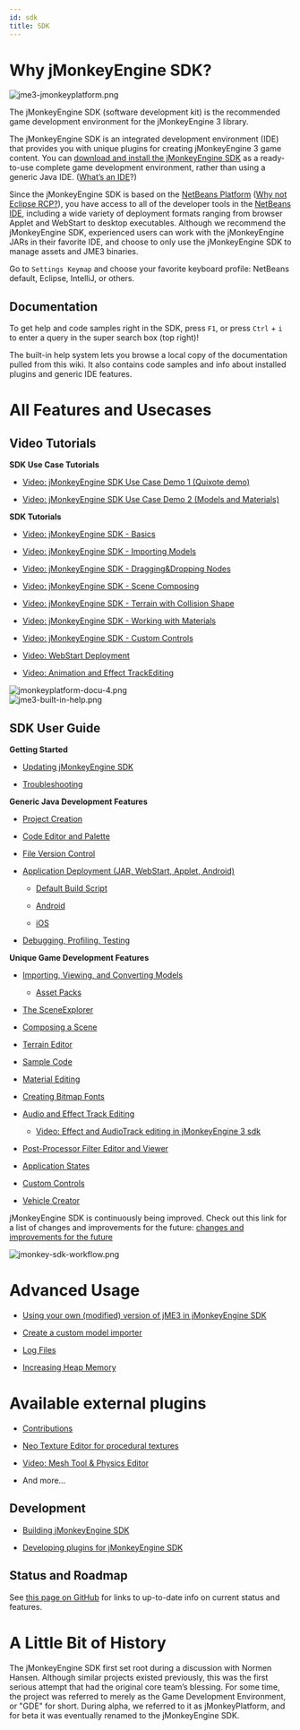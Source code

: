 ```yaml
---
id: sdk
title: SDK
---
```

# Why jMonkeyEngine SDK?

![jme3-jmonkeyplatform.png](/images/sdk/jme3-jmonkeyplatform.png)

The jMonkeyEngine SDK (software development kit) is the recommended game
development environment for the jMonkeyEngine 3 library.

The jMonkeyEngine SDK is an integrated development environment (IDE)
that provides you with unique plugins for creating jMonkeyEngine 3 game
content. You can [download and install the jMonkeyEngine
SDK](https://github.com/jMonkeyEngine/sdk/releases/tag/3.1-stable-FINAL)
as a ready-to-use complete game development environment, rather than
using a generic Java IDE. ([What’s an
IDE](jme3/beginner/what_s_an_ide)?)

Since the jMonkeyEngine SDK is based on the [NetBeans
Platform](http://platform.netbeans.org/) ([Why not Eclipse
RCP?](sdk/whynoteclipse)), you have access to all of the developer
tools in the [NetBeans IDE](http://www.netbeans.org/), including a wide
variety of deployment formats ranging from browser Applet and WebStart
to desktop executables. Although we recommend the jMonkeyEngine SDK,
experienced users can work with the jMonkeyEngine JARs in their favorite
IDE, and choose to only use the jMonkeyEngine SDK to manage assets and
JME3 binaries.

<div class="tip">

Go to `Settings Keymap` and choose your favorite keyboard profile:
NetBeans default, Eclipse, IntelliJ, or others.

</div>

## Documentation

<div class="tip">

To get help and code samples right in the SDK, press `F1`, or press
`Ctrl` + `i` to enter a query in the super search box (top right)\!

</div>

The built-in help system lets you browse a local copy of the
documentation pulled from this wiki. It also contains code samples and
info about installed plugins and generic IDE features.

# All Features and Usecases

## Video Tutorials

**SDK Use Case Tutorials**

  - [Video: jMonkeyEngine SDK Use Case Demo 1 (Quixote
    demo)](http://www.youtube.com/watch?v=-OzRZscLlHY)

  - [Video: jMonkeyEngine SDK Use Case Demo 2 (Models and
    Materials)](http://www.youtube.com/watch?v=6-YWxD3JByE)

**SDK Tutorials**

  - [Video: jMonkeyEngine SDK -
    Basics](http://www.youtube.com/watch?v=M1_0pbeyJzI)

  - [Video: jMonkeyEngine SDK - Importing
    Models](http://www.youtube.com/watch?v=nL7woH40i5c)

  - [Video: jMonkeyEngine SDK - Dragging\&Dropping
    Nodes](http://www.youtube.com/watch?v=DUmgAjiNzhY)

  - [Video: jMonkeyEngine SDK - Scene
    Composing](http://www.youtube.com/watch?v=ntPAmtsQ6eM)

  - [Video: jMonkeyEngine SDK - Terrain with Collision
    Shape](http://www.youtube.com/watch?v=zgPV3W6dD4s)

  - [Video: jMonkeyEngine SDK - Working with
    Materials](http://www.youtube.com/watch?v=Feu3-mrpolc)

  - [Video: jMonkeyEngine SDK - Custom
    Controls](http://www.youtube.com/watch?v=MNDiZ9YHIpM)

  - [Video: WebStart
    Deployment](http://www.youtube.com/watch?v=oZnssg8TBWQ)

  - [Video: Animation and Effect
    TrackEditing](http://www.youtube.com/watch?v=D7JM4VMKqPc)

![jmonkeyplatform-docu-4.png](/images/sdk/jmonkeyplatform-docu-4.png)  
![jme3-built-in-help.png](/images/jme3-built-in-help.png)

## SDK User Guide

**Getting Started**

  - [Updating jMonkeyEngine SDK](sdk/update_center)

  - [Troubleshooting](sdk/troubleshooting)

**Generic Java Development Features**

  - [Project Creation](sdk/project_creation)

  - [Code Editor and Palette](sdk/code_editor)

  - [File Version Control](sdk/version_control)

  - [Application Deployment (JAR, WebStart, Applet,
    Android)](sdk/application_deployment)
    
      - [Default Build Script](sdk/default_build_script)
    
      - [Android](jme3/android)
    
      - [iOS](jme3/ios)

  - [Debugging, Profiling, Testing](sdk/debugging_profiling_testing)

**Unique Game Development Features**

  - [Importing, Viewing, and Converting
    Models](sdk/model_loader_and_viewer)
    
      - [Asset Packs](sdk/asset_packs)

  - [The SceneExplorer](sdk/scene_explorer)

  - [Composing a Scene](sdk/scene_composer)

  - [Terrain Editor](sdk/terrain_editor)

  - [Sample Code](sdk/sample_code)

  - [Material Editing](sdk/material_editing)

  - [Creating Bitmap Fonts](sdk/font_creation)

  - [Audio and Effect Track
    Editing](https://hub.jmonkeyengine.org/t/effecttrack-and-audiotrack-editing-in-the-sdk/23378)
     
    
      - [Video: Effect and AudioTrack editing in jMonkeyEngine 3
        sdk](https://www.youtube.com/watch?v=D7JM4VMKqPc)

  - [Post-Processor Filter Editor and Viewer](sdk/filters)

  - [Application States](jme3/advanced/application_states)

  - [Custom Controls](jme3/advanced/custom_controls)

  - [Vehicle Creator](sdk/vehicle_creator)

<div class="note">

jMonkeyEngine SDK is continuously being improved. Check out this link
for a list of changes and improvements for the future: [changes and
improvements for the
future](https://github.com/jMonkeyEngine/jmonkeyengine/issues/198)

</div>

![jmonkey-sdk-workflow.png](/images/jme3/jmonkey-sdk-workflow.png)

# Advanced Usage

  - [Using your own (modified) version of jME3 in jMonkeyEngine
    SDK](sdk/use_own_jme)

  - [Create a custom model importer](sdk/development/model_loader)

  - [Log Files](sdk/log_files)

  - [Increasing Heap Memory](sdk/increasing_heap_memory)

# Available external plugins

  - [Contributions](jme3/contributions)

  - [Neo Texture Editor for procedural textures](sdk/neotexture)

  - [Video: Mesh Tool & Physics
    Editor](http://www.youtube.com/watch?v=yS9a9o4WzL8)

  - And more…

## Development

  - [Building jMonkeyEngine SDK](sdk/build_platform)

  - [Developing plugins for jMonkeyEngine SDK](sdk/development)

## Status and Roadmap

See [this page on
GitHub](https://github.com/jMonkeyEngine/jmonkeyengine/labels/roadmap)
for links to up-to-date info on current status and features.

# A Little Bit of History

The jMonkeyEngine SDK first set root during a discussion with Normen
Hansen. Although similar projects existed previously, this was the first
serious attempt that had the original core team’s blessing. For some
time, the project was referred to merely as the Game Development
Environment, or "GDE" for short. During alpha, we referred to it as
jMonkeyPlatform, and for beta it was eventually renamed to the
jMonkeyEngine SDK.
